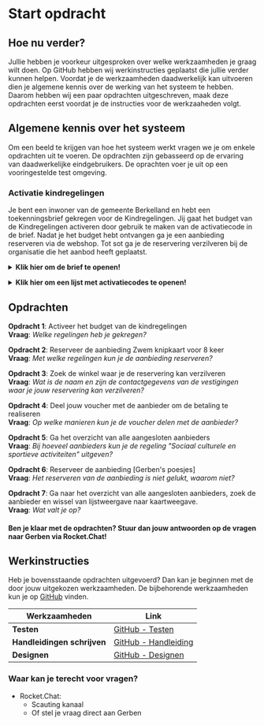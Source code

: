 # Start opdracht

## Hoe nu verder?

Jullie hebben je voorkeur uitgesproken over welke werkzaamheden je graag wilt doen. 
Op GitHub hebben wij werkinstructies geplaatst die jullie verder kunnen helpen.
Voordat je de werkzaamheden daadwerkelijk kan uitvoeren dien je algemene kennis over de werking van het systeem te hebben. Daarom hebben wij een paar opdrachten uitgeschreven, maak deze opdrachten eerst voordat je de instructies voor de werkzaaheden volgt.

## Algemene kennis over het systeem
Om een beeld te krijgen van hoe het systeem werkt vragen we je om enkele opdrachten uit te voeren.
De opdrachten zijn gebasseerd op de ervaring van daadwerkelijke eindgebruikers. De oprachten voer je uit op een vooringestelde test omgeving.

### Activatie kindregelingen<br>
Je bent een inwoner van de gemeente Berkelland en hebt een toekenningsbrief gekregen voor de Kindregelingen. Jij gaat het budget van de Kindregelingen activeren door gebruik te maken van de activatiecode in de brief. 
Nadat je het budget hebt ontvangen ga je een aanbieding reserveren via de webshop. Tot sot ga je de reservering verzilveren bij de organisatie die het aanbod heeft geplaatst.


**<details><summary> Klik hier om de brief te openen! </summary>**

<img src="https://user-images.githubusercontent.com/36952230/72791759-2bdd9b00-3c38-11ea-8802-ef9f37ae5364.png">

</details>

**<details><summary> Klik hier om een lijst met activatiecodes te openen!</summary>**

| Activatiecodes | Gebruikt? |
|----------------|-----------|
| 6b71-7ce8      |           |
| 66ee-11ee      |           |
| 576f-aff2      |           |
| 212b-34e7      |           |
| 2456-9167      |           |
| 810e-6c96      |           |
| a15c-4b43      |           |
| 04af-d00c      |           |
| 119d-4f14      |           |

</details>

## Opdrachten

**Opdracht 1**: Activeer het budget van de kindregelingen<br>
**Vraag**: *Welke regelingen heb je gekregen?*<br>

**Opdracht 2**: Reserveer de aanbieding Zwem knipkaart voor 8 keer<br>
**Vraag**: *Met welke regelingen kun je de aanbieding reserveren?*<br>

**Opdracht 3**: Zoek de winkel waar je de reservering kan verzilveren<br>
**Vraag**: *Wat is de naam en zijn de contactgegevens van de vestigingen waar je jouw reservering kan verzilveren?*<br>

**Opdracht 4**: Deel jouw voucher met de aanbieder om de betaling te realiseren<br>
**Vraag**: *Op welke manieren kun je de voucher delen met de aanbieder?*<br>


**Opdracht 5**: Ga het overzicht van alle aangesloten aanbieders<br>
**Vraag**: *Bij hoeveel aanbieders kun je de regeling "Sociaal culturele en sportieve activiteiten" uitgeven?*

**Opdracht 6**: Reserveer de aanbieding [Gerben's poesjes]<br>
**Vraag**: *Het reserveren van de aanbieding is niet gelukt, waarom niet?*

**Opdracht 7**: Ga naar het overzicht van alle aangesloten aanbieders, zoek de aanbieder  en wissel van lijstweergave naar kaartweegave.<br>
**Vraag**: *Wat valt je op?*

#### Ben je klaar met de opdrachten? Stuur dan jouw antwoorden op de vragen naar Gerben via Rocket.Chat!


## Werkinstructies
Heb je bovensstaande opdrachten uitgevoerd? Dan kan je beginnen met de door jouw uitgekozen werkzaamheden. 
De bijbehorende werkzaamheden kun je op [GitHub](https://github.com) vinden.

| Werkzaamheden | Link |
|----------------|-----------|
| **Testen**      |    [GitHub - Testen](https://github.com/teamforus/scauting/tree/master/testen)       |
| **Handleidingen schrijven**     |   [GitHub - Handleiding](https://github.com/teamforus/scauting/tree/master/handleiding)        |
| **Designen**      |     [GitHub - Designen](https://github.com/teamforus/scauting/tree/master/design)      |

### Waar kan je terecht voor vragen?
- Rocket.Chat:
	- Scauting kanaal
	- Of stel je vraag direct aan Gerben
